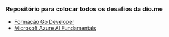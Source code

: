 ### Repositório para colocar todos os desafios da dio.me
- [Formação Go Developer](https://github.com/venelouis/Desafios-dio.me/tree/main/Forma%C3%A7%C3%A3o%20Go%20Developer)
- [Microsoft Azure AI Fundamentals](https://github.com/venelouis/Desafios-dio.me/tree/main/Microsoft%20Azure%20AI%20Fundamentals)
